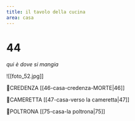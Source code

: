 ```yaml
---
title: il tavolo della cucina
area: casa
---
```

# 44
_qui è dove si mangia_

![[foto_52.jpg]]

👀CREDENZA [[46-casa-credenza-MORTE|46]]

👣CAMERETTA [[47-casa-verso la cameretta|47]]

👣POLTRONA [[75-casa-la poltrona|75]]

